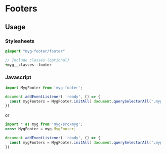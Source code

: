 # Footers

## Usage

### Stylesheets

```sass
@import "myg-footer/footer"

// Include classes (optional)
+myg__classes--footer
```

### Javascript

```js
import MygFooter from 'myg-footer';

document.addEventListener( 'ready', () => {
  const mygFooters = MygFooter.initAll( document.querySelectorAll('.myg-footer'), {} );
})
```

or

```js
import * as myg from 'myg/src/myg';
const MygFooter = myg.MygFooter;

document.addEventListener( 'ready', () => {
  const mygFooters = MygFooter.initAll( document.querySelectorAll('.myg-footer'), {} );
})
```
